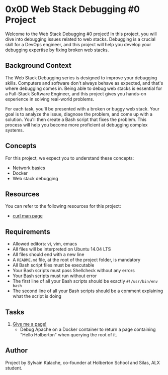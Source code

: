 # 0x0D Web Stack Debugging #0 Project

Welcome to the Web Stack Debugging #0 project! In this project, you will dive into debugging issues related to web stacks. Debugging is a crucial skill for a DevOps engineer, and this project will help you develop your debugging expertise by fixing broken web stacks.

## Background Context

The Web Stack Debugging series is designed to improve your debugging skills. Computers and software don't always behave as expected, and that's where debugging comes in. Being able to debug web stacks is essential for a Full-Stack Software Engineer, and this project gives you hands-on experience in solving real-world problems.

For each task, you'll be presented with a broken or buggy web stack. Your goal is to analyze the issue, diagnose the problem, and come up with a solution. You'll then create a Bash script that fixes the problem. This process will help you become more proficient at debugging complex systems.

## Concepts

For this project, we expect you to understand these concepts:
- Network basics
- Docker
- Web stack debugging

## Resources

You can refer to the following resources for this project:
- [curl man page](#)

## Requirements

- Allowed editors: vi, vim, emacs
- All files will be interpreted on Ubuntu 14.04 LTS
- All files should end with a new line
- A `README.md` file, at the root of the project folder, is mandatory
- All Bash script files must be executable
- Your Bash scripts must pass Shellcheck without any errors
- Your Bash scripts must run without error
- The first line of all your Bash scripts should be exactly `#!/usr/bin/env bash`
- The second line of all your Bash scripts should be a comment explaining what the script is doing

## Tasks

1. [Give me a page!](./0-give_me_a_page)
    - Debug Apache on a Docker container to return a page containing "Hello Holberton" when querying the root of it.

## Author

Project by Sylvain Kalache, co-founder at Holberton School and Silas, ALX student.

